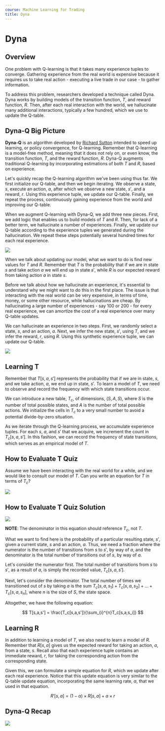 ```yaml
---
course: Machine Learning for Trading
title: Dyna
---
```


# Dyna

## Overview

One problem with Q-learning is that it takes many experience tuples to converge.
Gathering experience from the real world is expensive because it requires us to
take real action - executing a live trade in our case - to gather information.

To address this problem, researchers developed a technique called Dyna. Dyna
works by building models of the transition function, $T$, and reward function,
$R$. Then, after each real interaction with the world, we hallucinate many
additional interactions, typically a few hundred, which we use to update the
Q-table.

## Dyna-Q Big Picture

**Dyna-Q** is an algorithm developed by [Richard
Sutton](https://en.wikipedia.org/wiki/Richard_S._Sutton) intended to speed up
learning, or policy convergence, for Q-learning. Remember that Q-learning is a
model-free method, meaning that it does not rely on, or even know, the
transition function, $T$, and the reward function, $R$. Dyna-Q augments
traditional Q-learning by incorporating estimations of both $T$ and $R$, based
on experience.

Let's quickly recap the Q-learning algorithm we've been using thus far. We first
initialize our Q-table, and then we begin iterating. We observe a state, $s$,
execute an action, $a$, after which we observe a new state, $s'$, and a reward,
$r$. Using this experience tuple, we update our Q-table. Finally, we repeat the
process, continuously gaining experience from the world and improving our
Q-table.

When we augment Q-learning with Dyna-Q, we add three new pieces. First, we add
logic that enables us to build models of $T$ and $R$. Then, for lack of a better
term, we hallucinate a number of experiences. Finally, we update our Q-table
according to the experience tuples we generated during the hallucination. We
repeat these steps potentially several hundred times for each real experience.

![](https://assets.omscs-notes.com/images/notes/machine-learning-trading/2020-03-31-16-33-13.png)

When we talk about updating our model, what we want to do is find new values for
$T$ and $R$. Remember that $T$ is the probability that if we are in state $s$
and take action $a$ we will end up in state $s'$, while $R$ is our expected
reward from taking action $a$ in state $s$.

Before we talk about how we hallucinate an experience, it's essential to
understand why we might want to do this in the first place. The issue is that
interacting with the real world can be very expensive, in terms of time, money,
or some other resource, while hallucinations are cheap. By hallucinating a large
number of experiences - say 100 or 200 - for every real experience, we can
amortize the cost of a real experience over many Q-table updates.

We can hallucinate an experience in two steps. First, we randomly select a
state, $s$, and an action, $a$. Next, we infer the new state, $s'$, using $T$,
and we infer the reward, $r$, using $R$. Using this synthetic experience tuple,
we can update our Q-table.

![](https://assets.omscs-notes.com/images/notes/machine-learning-trading/2020-03-31-16-20-07.png)

## Learning T

Remember that $T[s,a,s']$ represents the probability that if we are in state,
$s$, and we take action, $a$, we end up in state, $s'$. To learn a model of $T$,
we need to observe and record the frequency with which state transitions occur.

We can introduce a new table, $T_c$, of dimensions, $(S,A,S)$, where $S$ is the
number of total possible states, and $A$ is the number of total possible
actions. We initialize the cells in $T_c$ to a very small number to avoid a
potential divide-by-zero situation.

As we iterate through the Q-learning process, we accumulate experience tuples.
For each $s$, $a$, and $s'$ that we acquire, we increment the count in $T_c[s,
a, s']$. In this fashion, we can record the frequency of state transitions,
which serves as an empirical model of $T$.

## How to Evaluate T Quiz

Assume we have been interacting with the real world for a while, and we would
like to consult our model of $T$. Can you write an equation for $T$ in terms of
$T_c$?

![](https://assets.omscs-notes.com/images/notes/machine-learning-trading/2020-03-31-22-24-00.png)

## How to Evaluate T Quiz Solution

![](https://assets.omscs-notes.com/images/notes/machine-learning-trading/2020-03-31-22-28-58.png)

**NOTE**: The denominator in this equation should reference $T_c$, not $T$.

What we want to find here is the probability of a particular resulting state,
$s'$, given a current state, $s$ and an action, $a$. Thus, we need a fraction
where the numerator is the number of transitions from $s$ to $s'$, by way of
$a$, and the denominator is the total number of transitions out of $s$, by way
of $a$.

Let's consider the numerator first. The total number of transitions from $s$ to
$s'$, as a result of $a$, is simply the recorded value, $T_c[s,a,s']$.

Next, let's consider the denominator. The total number of times we transitioned
out of $s$ by taking $a$ is the sum $T_c[s,a,s_1] + T_c[s,a,s_2] + ... +
T_c[s,a,s_n]$, where $n$ is the size of $S$, the state space.

Altogether, we have the following equation:

$$
T[s,a,s'] = \frac{T_c[s,a,s']}{\sum_{i}^{n}T_c[s,a,s_i]}
$$

## Learning R

In addition to learning a model of $T$, we also need to learn a model of $R$.
Remember that $R[s,a]$ gives us the expected reward for taking an action, $a$,
from a state, $s$. Recall also that each experience tuple contains an immediate
reward, $r$, for taking the corresponding action from the corresponding state.

Given this, we can formulate a simple equation for $R$, which we update after
each real experience. Notice that this update equation is very similar to the
Q-table update equation, incorporating the same learning rate, $\alpha$, that we
used in that equation.

$$
R'[s,a] = (1 - \alpha) \times R[s,a] + \alpha \times r
$$

## Dyna-Q Recap

![](https://assets.omscs-notes.com/images/notes/machine-learning-trading/2020-03-31-22-55-45.png)
